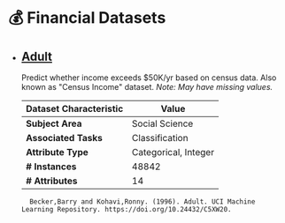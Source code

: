 # 💰 Financial Datasets

* ## [Adult](https://archive.ics.uci.edu/dataset/2/adult)
    Predict whether income exceeds $50K/yr based on census data. Also known as "Census Income" dataset.
    _Note: May have missing values._ 

    | **Dataset Characteristic**  | **Value**               |
    | --------------------------- | ----------------------- |
    | **Subject Area**            | Social Science          |
    | **Associated Tasks**        | Classification          |
    | **Attribute Type**          | Categorical, Integer    |
    | **# Instances**             | 48842                   |
    | **# Attributes**            | 14                      |

        Becker,Barry and Kohavi,Ronny. (1996). Adult. UCI Machine Learning Repository. https://doi.org/10.24432/C5XW20.
